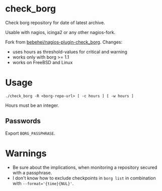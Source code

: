 # check_borg

Check borg repository for date of latest archive.

Usable with nagios, icinga2 or any other nagios-fork.

Fork from [bebehei/nagios-plugin-check_borg](https://github.com/bebehei/nagios-plugin-check_borg). Changes:

- uses hours as threshold-values for critical and warning
- works only with borg >= 1.1
- works on FreeBSD and Linux

# Usage

    ./check_borg -R <borg-repo-url> [ -c hours ] [ -w hours ]

Hours must be an integer.

## Passwords

Export `BORG_PASSPHRASE`.

# Warnings

- Be sure about the implications, when monitoring a repository secured with a passphrase.
- I don't know how to exclude checkpoints in `borg list` in combination with `--format='{time}{NUL}'`.
